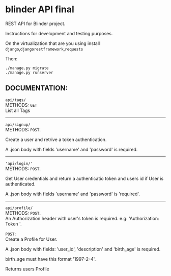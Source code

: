 # blinder API final
REST API for Blinder project.

Instructions for development and testing purposes.

On the virtualization that are you using install
```django```,```djangorestframework```,```requests```

Then:
```
./manage.py migrate
./manage.py runserver
```

## DOCUMENTATION:

`api/tags/`<br>
METHODS: `GET`<br>
List all Tags

***
`api/signup/`<br>
METHODS: `POST`.<br>

Create a user and retrive a token authentication.<br>

A .json body with fields 'username'
and 'password' is required.
***
`'api/login/'`<br>
METHODS: `POST`.<br>

Get User credentials and return a authenticatio token and users id
if User is authenticated.

A .json body with fields 'username' and 'password'
is 'required'.
***
`api/profile/`<br>
METHODS: `POST`.<br>
An Authorization header with user's token is required.
e.g: 'Authorization: Token <token>'.

`POST`:<br>
Create a Profile for User.

A .json body with fields: 'user_id', 'description' and 'birth_age'
is required.

birth_age must have this format '1997-2-4'.

Returns users Profile
